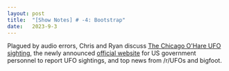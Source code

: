 ```yaml
---
layout: post
title:  "[Show Notes] # -4: Bootstrap"
date:   2023-9-3
---
```


<p class="intro"><span class="dropcap"></span>Plagued by audio errors, Chris and Ryan discuss <a href="https://www.wikiwand.com/en/2006_O%27Hare_International_Airport_UFO_sighting">The Chicago O'Hare UFO sighting</a>, the newly announced <a href="https://www.space.com/pentagon-ufo-office-new-website-report-sighting">official website</a> for US government personnel to report UFO sightings, and top news from /r/UFOs and bigfoot.</p>